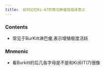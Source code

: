 ```yaml
---
title:  如何记忆Ki-67的常见肿瘤及临床意义
--- 
```


### Contents
- 常见于BurKitt淋巴瘤,表示增殖极度活跃

### Mnmonic
- 看Burkitt的后几各字母是不是和Ki(6)T(7)很像


